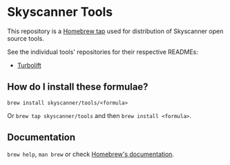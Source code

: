 # Skyscanner Tools

This repository is a [Homebrew tap](https://docs.brew.sh/Taps) used for distribution of Skyscanner open source tools.

See the individual tools' repositories for their respective READMEs:

* [Turbolift](https://github.com/Skyscanner/turbolift)

## How do I install these formulae?

`brew install skyscanner/tools/<formula>`

Or `brew tap skyscanner/tools` and then `brew install <formula>`.

## Documentation

`brew help`, `man brew` or check [Homebrew's documentation](https://docs.brew.sh).
